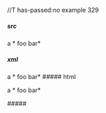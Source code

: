 //T has-passed:no
example 329
##### src
a * foo bar*
##### xml
<?xml version="1.0" encoding="UTF-8"?>
<!DOCTYPE document SYSTEM "CommonMark.dtd">
<document xmlns="http://commonmark.org/xml/1.0">
  <paragraph>
    <text>a * foo bar*</text>
  </paragraph>
</document>
##### html
<p>a * foo bar*</p>
#####
